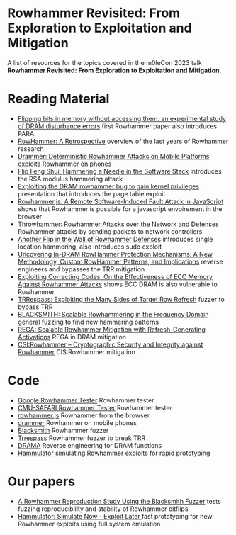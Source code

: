 # Rowhammer Revisited: From Exploration to Exploitation and Mitigation
 A list of resources for the topics covered in the m0leCon 2023 talk **Rowhammer Revisited: From Exploration to Exploitation and Mitigation**.
 
# Reading Material
- [Flipping bits in memory without accessing them: an experimental study of DRAM disturbance errors](https://dl.acm.org/doi/abs/10.1145/2678373.2665726) first Rowhammer paper also introduces PARA
- [RowHammer: A Retrospective](https://ieeexplore.ieee.org/abstract/document/8708249) overview of the last years of Rowhammer research
- [Drammer: Deterministic Rowhammer Attacks on Mobile Platforms](https://dl.acm.org/doi/abs/10.1145/2976749.2978406) exploits Rowhammer on phones
- [Flip Feng Shui: Hammering a Needle in the Software Stack](https://www.usenix.org/conference/usenixsecurity16/technical-sessions/presentation/razavi) introduces the RSA modulus hammering attack
- [Exploiting the DRAM rowhammer bug to gain kernel privileges](https://www.cs.umd.edu/class/fall2019/cmsc818O/papers/rowhammer-kernel.pdf) presentation that introduces the page table exploit
- [Rowhammer.js: A Remote Software-Induced Fault Attack in JavaScript](https://link.springer.com/chapter/10.1007/978-3-319-40667-1_15) shows that Rowhammer is possible for a javascript envoirement in the browser
- [Throwhammer: Rowhammer Attacks over the Network and Defenses](https://www.usenix.org/conference/atc18/presentation/tatar) Rowhammer attacks by sending packets to network controllers
- [Another Flip in the Wall of Rowhammer Defenses](https://ieeexplore.ieee.org/abstract/document/8418607) introduces single location hammering, also introduces sudo exploit
- [Uncovering In-DRAM RowHammer Protection Mechanisms: A New Methodology, Custom RowHammer Patterns, and Implications](https://dl.acm.org/doi/abs/10.1145/3466752.3480110) reverse engineers and bypasses the TRR mitigation
- [Exploiting Correcting Codes: On the Effectiveness of ECC Memory Against Rowhammer Attacks](https://ieeexplore.ieee.org/abstract/document/8835222) shows ECC DRAM is also vulnerable to Rowhammer
- [TRRespass: Exploiting the Many Sides of Target Row Refresh](https://ieeexplore.ieee.org/abstract/document/9152631) fuzzer to bypass TRR
- [BLACKSMITH: Scalable Rowhammering in the Frequency Domain](https://ieeexplore.ieee.org/abstract/document/9833772) general fuzzing to find new hammering patterns
- [REGA: Scalable Rowhammer Mitigation with Refresh-Generating Activations](https://www.research-collection.ethz.ch/handle/20.500.11850/587835) REGA in DRAM mitigation
- [CSI:Rowhammer – Cryptographic Security and Integrity against Rowhammer](https://ieeexplore.ieee.org/abstract/document/10179390) CIS:Rowhammer mitigation
  
# Code
- [Google Rowhammer Tester](https://github.com/google/rowhammer-test) Rowhammer tester
- [CMU-SAFARI Rowhammer Tester](https://github.com/CMU-SAFARI/rowhammer) Rowhammer tester
- [rowhammer.js](https://github.com/IAIK/rowhammerjs) Rowhammer from the browser
- [drammer](https://github.com/vusec/drammer) Rowhammer on mobile phones
- [Blacksmith](https://github.com/comsec-group/blacksmith) Rowhammer fuzzer
- [Trrespass](https://github.com/vusec/trrespass) Rowhammer fuzzer to break TRR
- [DRAMA](https://github.com/IAIK/drama) Reverse engineering for DRAM functions
- [Hammulator](https://github.com/cispa/hammulator) simulating Rowhammer exploits for rapid prototyping

# Our papers
- [A Rowhammer Reproduction Study Using the Blacksmith Fuzzer](https://publications.cispa.saarland/4008/) tests fuzzing reproducibility and stability of Rowhammer bitflips
- [Hammulator: Simulate Now - Exploit Later ](https://publications.cispa.saarland/3954/) fast prototyping for new Rowhammer exploits using full system emulation
